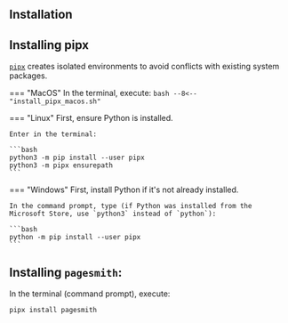 ## Installation

## Installing pipx
[`pipx`](https://pypa.github.io/pipx/) creates isolated environments to avoid conflicts with existing system packages.

=== "MacOS"
    In the terminal, execute:
    ```bash
    --8<-- "install_pipx_macos.sh"
    ```

=== "Linux"
    First, ensure Python is installed.

    Enter in the terminal:

    ```bash
    python3 -m pip install --user pipx
    python3 -m pipx ensurepath
    ```

=== "Windows"
    First, install Python if it's not already installed.

    In the command prompt, type (if Python was installed from the Microsoft Store, use `python3` instead of `python`):

    ```bash
    python -m pip install --user pipx
    ```

## Installing `pagesmith`:
In the terminal (command prompt), execute:

```bash
pipx install pagesmith
```

